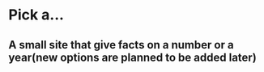 # Pick a...

## A small site that give facts on a number or a year(new options are planned to be added later)
